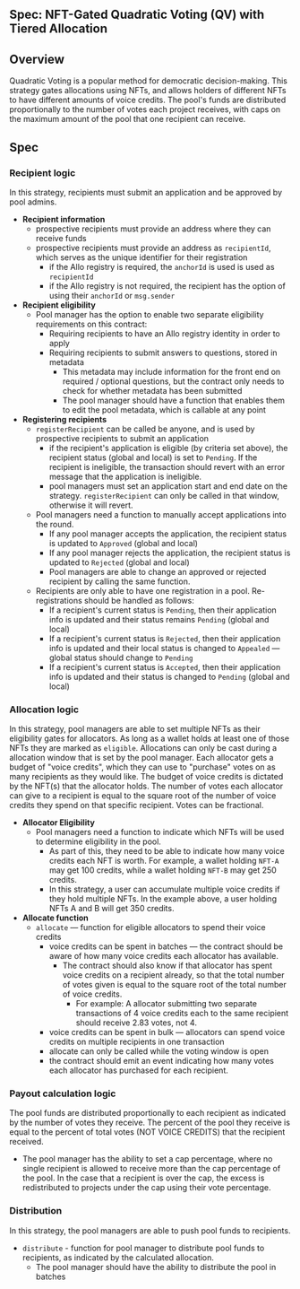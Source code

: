 Spec: NFT-Gated Quadratic Voting (QV) with Tiered Allocation
---------------------------------

## Overview 
Quadratic Voting is a popular method for democratic decision-making. This strategy gates allocations using NFTs, and allows holders of different NFTs to have different amounts of voice credits. The pool's funds are distributed proportionally to the number of votes each project receives, with caps on the maximum amount of the pool that one recipient can receive. 

## Spec
### Recipient logic
In this strategy, recipients must submit an application and be approved by pool admins. 
- **Recipient information**
    - prospective recipients must provide an address where they can receive funds
    - prospective recipients must provide an address as `recipientId`, which serves as the unique identifier for their registration
        - if the Allo registry is required, the `anchorId` is used is used as `recipientId`
        - if the Allo registry is not required, the recipient has the option of using their `anchorId` or `msg.sender`
- **Recipient eligibility**
    - Pool manager has the option to enable two separate eligibility requirements on this contract:
        - Requiring recipients to have an Allo registry identity in order to apply
        - Requiring recipients to submit answers to questions, stored in metadata
            - This metadata may include information for the front end on required / optional questions, but the contract only needs to check for whether metadata has been submitted
            - The pool manager should have a function that enables them to edit the pool metadata, which is callable at any point
- **Registering recipients**
    - `registerRecipient` can be called be anyone, and is used by prospective recipients to submit an application
        - if the recipient's application is eligible (by criteria set above), the recipient status (global and local) is set to `Pending`. If the recipient is ineligible, the transaction should revert with an error message that the application is ineligible. 
        - pool managers must set an application start and end date on the strategy. `registerRecipient` can only be called in that window, otherwise it will revert. 
    - Pool managers need a function to manually accept applications into the round. 
        - If any pool manager accepts the application, the recipient status is updated to `Approved` (global and local)
        - If any pool manager rejects the application, the recipient status is updated to `Rejected` (global and local)
        - Pool managers are able to change an approved or rejected recipient by calling the same function. 
    - Recipients are only able to have one registration in a pool. Re-registrations should be handled as follows:
        - If a recipient's current status is `Pending`, then their application info is updated and their status remains `Pending` (global and local)
        - If a recipient's current status is `Rejected`, then their application info is updated and their local status is changed to `Appealed` — global status should change to `Pending`
        - If a recipient's current status is `Accepted`, then their application info is updated and their status is changed to `Pending` (global and local)

### Allocation logic
In this strategy, pool managers are able to set multiple NFTs as their eligibility gates for allocators. As long as a wallet holds at least one of those NFTs they are marked as `eligible`. Allocations can only be cast during a allocation window that is set by the pool manager. Each allocator gets a budget of "voice credits", which they can use to "purchase" votes on as many recipients as they would like. The budget of voice credits is dictated by the NFT(s) that the allocator holds. The number of votes each allocator can give to a recipient is equal to the square root of the number of voice credits they spend on that specific recipient. Votes can be fractional. 
- **Allocator Eligibility**
    - Pool managers need a function to indicate which NFTs will be used to determine eligibility in the pool.
        - As part of this, they need to be able to indicate how many voice credits each NFT is worth. For example, a wallet holding `NFT-A` may get 100 credits, while a wallet holding `NFT-B` may get 250 credits. 
        - In this strategy, a user can accumulate multiple voice credits if they hold multiple NFTs. In the example above, a user holding NFTs A and B will get 350 credits. 
- **Allocate function**
    - `allocate` — function for eligible allocators to spend their voice credits
        - voice credits can be spent in batches — the contract should be aware of how many voice credits each allocator has available. 
            - The contract should also know if that allocator has spent voice credits on a recipient already, so that the total number of votes given is equal to the square root of the total number of voice credits. 
                - For example: A allocator submitting two separate transactions of 4 voice credits each to the same recipient should receive 2.83 votes, not 4.
        - voice credits can be spent in bulk — allocators can spend voice credits on multiple recipients in one transaction
        - allocate can only be called while the voting window is open
        - the contract should emit an event indicating how many votes each allocator has purchased for each recipient. 

### Payout calculation logic
The pool funds are distributed proportionally to each recipient as indicated by the number of votes they receive. The percent of the pool they receive is equal to the percent of total votes (NOT VOICE CREDITS) that the recipient received. 
- The pool manager has the ability to set a cap percentage, where no single recipient is allowed to receive more than the cap percentage of the pool. In the case that a recipient is over the cap, the excess is redistributed to projects under the cap using their vote percentage. 

### Distribution
In this strategy, the pool managers are able to push pool funds to recipients.

- `distribute` - function for pool manager to distribute pool funds to recipients, as indicated by the calculated allocation. 
    - The pool manager should have the ability to distribute the pool in batches
